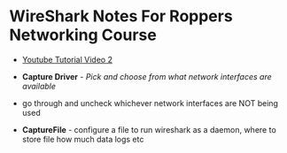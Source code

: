 # WireShark Notes For Roppers Networking Course

- [Youtube Tutorial Video 2](https://www.youtube.com/watch?v=nWvscuxqais&list=PLW8bTPfXNGdC5Co0VnBK1yVzAwSSphzpJ&index=2&ab_channel=ChrisGreer)

- **Capture Driver** - *Pick and choose from what network interfaces are available*

- go through and uncheck whichever network interfaces are NOT being used

- **CaptureFile** - configure a file to run wireshark as a daemon, where to store file how much data logs etc




